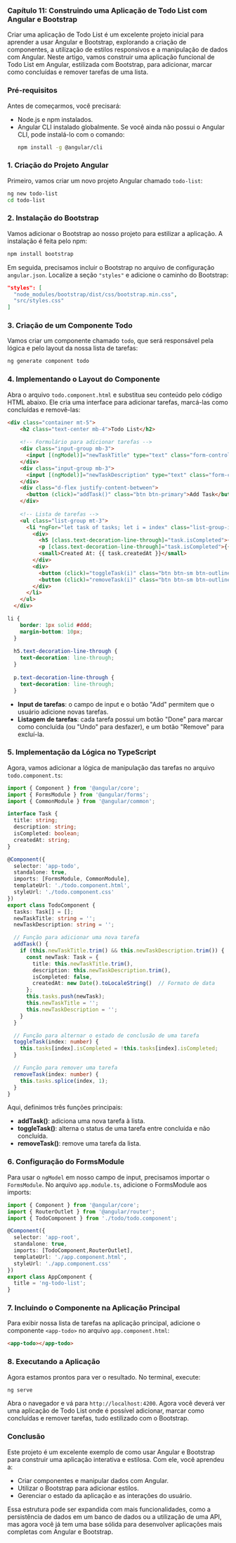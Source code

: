 ### Capítulo 11: Construindo uma Aplicação de Todo List com Angular e Bootstrap

Criar uma aplicação de Todo List é um excelente projeto inicial para aprender a usar Angular e Bootstrap, explorando a criação de componentes, a utilização de estilos responsivos e a manipulação de dados com Angular. Neste artigo, vamos construir uma aplicação funcional de Todo List em Angular, estilizada com Bootstrap, para adicionar, marcar como concluídas e remover tarefas de uma lista.

### Pré-requisitos

Antes de começarmos, você precisará:
- Node.js e npm instalados.
- Angular CLI instalado globalmente. Se você ainda não possui o Angular CLI, pode instalá-lo com o comando:
  ```bash
  npm install -g @angular/cli
  ```

### 1. Criação do Projeto Angular

Primeiro, vamos criar um novo projeto Angular chamado `todo-list`:
```bash
ng new todo-list
cd todo-list
```

### 2. Instalação do Bootstrap

Vamos adicionar o Bootstrap ao nosso projeto para estilizar a aplicação. A instalação é feita pelo npm:
```bash
npm install bootstrap
```

Em seguida, precisamos incluir o Bootstrap no arquivo de configuração `angular.json`. Localize a seção `"styles"` e adicione o caminho do Bootstrap:
```json
"styles": [
  "node_modules/bootstrap/dist/css/bootstrap.min.css",
  "src/styles.css"
]
```

### 3. Criação de um Componente Todo

Vamos criar um componente chamado `todo`, que será responsável pela lógica e pelo layout da nossa lista de tarefas:
```bash
ng generate component todo
```

### 4. Implementando o Layout do Componente

Abra o arquivo `todo.component.html` e substitua seu conteúdo pelo código HTML abaixo. Ele cria uma interface para adicionar tarefas, marcá-las como concluídas e removê-las:

```html
<div class="container mt-5">
    <h2 class="text-center mb-4">Todo List</h2>
  
    <!-- Formulário para adicionar tarefas -->
    <div class="input-group mb-3">
      <input [(ngModel)]="newTaskTitle" type="text" class="form-control" placeholder="Task Title" />
    </div>
    <div class="input-group mb-3">
      <input [(ngModel)]="newTaskDescription" type="text" class="form-control" placeholder="Task Description" />
    </div>
    <div class="d-flex justify-content-between">
      <button (click)="addTask()" class="btn btn-primary">Add Task</button>
    </div>
  
    <!-- Lista de tarefas -->
    <ul class="list-group mt-3">
      <li *ngFor="let task of tasks; let i = index" class="list-group-item d-flex justify-content-between align-items-center">
        <div>
          <h5 [class.text-decoration-line-through]="task.isCompleted">{{ task.title }}</h5>
          <p [class.text-decoration-line-through]="task.isCompleted">{{ task.description }}</p>
          <small>Created At: {{ task.createdAt }}</small>
        </div>
        <div>
          <button (click)="toggleTask(i)" class="btn btn-sm btn-outline-success me-2">{{ task.isCompleted ? 'Undo' : 'Complete' }}</button>
          <button (click)="removeTask(i)" class="btn btn-sm btn-outline-danger">Remove</button>
        </div>
      </li>
    </ul>
  </div>
```

```css
li {
    border: 1px solid #ddd;
    margin-bottom: 10px;
  }
  
  h5.text-decoration-line-through {
    text-decoration: line-through;
  }
  
  p.text-decoration-line-through {
    text-decoration: line-through;
  }
```

- **Input de tarefas**: o campo de input e o botão "Add" permitem que o usuário adicione novas tarefas.
- **Listagem de tarefas**: cada tarefa possui um botão "Done" para marcar como concluída (ou "Undo" para desfazer), e um botão "Remove" para excluí-la.

### 5. Implementação da Lógica no TypeScript

Agora, vamos adicionar a lógica de manipulação das tarefas no arquivo `todo.component.ts`:

```typescript
import { Component } from '@angular/core';
import { FormsModule } from '@angular/forms';
import { CommonModule } from '@angular/common';

interface Task {
  title: string;
  description: string;
  isCompleted: boolean;
  createdAt: string;
}

@Component({
  selector: 'app-todo',
  standalone: true,
  imports: [FormsModule, CommonModule],
  templateUrl: './todo.component.html',
  styleUrl: './todo.component.css'
})
export class TodoComponent {
  tasks: Task[] = [];
  newTaskTitle: string = '';
  newTaskDescription: string = '';

  // Função para adicionar uma nova tarefa
  addTask() {
    if (this.newTaskTitle.trim() && this.newTaskDescription.trim()) {
      const newTask: Task = {
        title: this.newTaskTitle.trim(),
        description: this.newTaskDescription.trim(),
        isCompleted: false,
        createdAt: new Date().toLocaleString()  // Formato de data
      };
      this.tasks.push(newTask);
      this.newTaskTitle = '';
      this.newTaskDescription = '';
    }
  }

  // Função para alternar o estado de conclusão de uma tarefa
  toggleTask(index: number) {
    this.tasks[index].isCompleted = !this.tasks[index].isCompleted;
  }

  // Função para remover uma tarefa
  removeTask(index: number) {
    this.tasks.splice(index, 1);
  }
}
```

Aqui, definimos três funções principais:
- **addTask()**: adiciona uma nova tarefa à lista.
- **toggleTask()**: alterna o status de uma tarefa entre concluída e não concluída.
- **removeTask()**: remove uma tarefa da lista.

### 6. Configuração do FormsModule

Para usar o `ngModel` em nosso campo de input, precisamos importar o `FormsModule`. No arquivo `app.module.ts`, adicione o FormsModule aos imports:

```typescript
import { Component } from '@angular/core';
import { RouterOutlet } from '@angular/router';
import { TodoComponent } from './todo/todo.component';

@Component({
  selector: 'app-root',
  standalone: true,
  imports: [TodoComponent,RouterOutlet],
  templateUrl: './app.component.html',
  styleUrl: './app.component.css'
})
export class AppComponent {
  title = 'ng-todo-list';
}
```

### 7. Incluindo o Componente na Aplicação Principal

Para exibir nossa lista de tarefas na aplicação principal, adicione o componente `<app-todo>` no arquivo `app.component.html`:

```html
<app-todo></app-todo>
```

### 8. Executando a Aplicação

Agora estamos prontos para ver o resultado. No terminal, execute:
```bash
ng serve
```

Abra o navegador e vá para `http://localhost:4200`. Agora você deverá ver uma aplicação de Todo List onde é possível adicionar, marcar como concluídas e remover tarefas, tudo estilizado com o Bootstrap.

### Conclusão

Este projeto é um excelente exemplo de como usar Angular e Bootstrap para construir uma aplicação interativa e estilosa. Com ele, você aprendeu a:
- Criar componentes e manipular dados com Angular.
- Utilizar o Bootstrap para adicionar estilos.
- Gerenciar o estado da aplicação e as interações do usuário.

Essa estrutura pode ser expandida com mais funcionalidades, como a persistência de dados em um banco de dados ou a utilização de uma API, mas agora você já tem uma base sólida para desenvolver aplicações mais completas com Angular e Bootstrap.